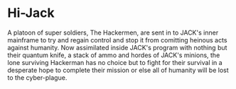 # Hi-Jack

A platoon of super soldiers, The Hackermen, are sent in to JACK's inner mainframe to try and regain control and stop it from comitting heinous acts against humanity. Now assimilated inside JACK's program with nothing but their quantum knife, a stack of ammo and hordes of JACK's minions, the lone surviving Hackerman has no choice but to fight for their survival in a desperate hope to complete their mission or else all of humanity will be lost to the cyber-plague.
